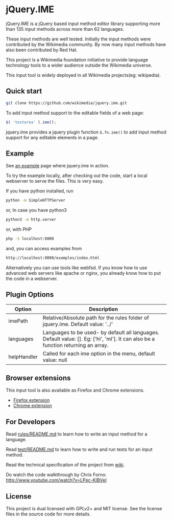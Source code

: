 jQuery.IME
==========

jQuery.IME is a jQuery based input method editor library supporting more than
135 input methods across more than 62 languages.

These input methods are well tested. Initially the input methods were
contributed by the Wikimedia community. By now many input methods have also
been contributed by Red Hat.

This project is a Wikimedia foundation initiative to provide language technology
tools to a wider audience outside the Wikimedia universe.

This input tool is widely deployed in all Wikimedia projects(eg: wikipedia).


Quick start
-----------

```bash
git clone https://github.com/wikimedia/jquery.ime.git
```

To add input method support to the editable fields of a web page:

```javascript
$( 'textarea' ).ime();
```

jquery.ime provides a jquery plugin function `$.fn.ime()` to add input method
support for any editable elements in a page.


Example
-------
See [an example](http://thottingal.in/projects/js/jquery.ime/examples/) page
where jquery.ime in action.

To try the example locally, after checking out the code, start a local webserver
to serve the files. This is very easy.

If you have python installed, run
```bash
python -m SimpleHTTPServer
```
or, In case you have python3
```bash
python3 -m http.server
```
or, with PHP
```bash
php -S localhost:8000
```
and, you can access examples from
```bash
http://localhost:8000/examples/index.html
```
Alternatively you can use tools like webfsd. If you know how to use advanced
web servers like apache or nginx, you already know how to put the code in a
webserver.

Plugin Options
--------------

| Option  | Description |
|---------|---------------------|
| imePath | Relative/Absolute path for the rules folder of jquery.ime. Default value: '../' |
| languages| Languages to be used- by default all languages. Default value:  []. Eg: ['hi', 'ml']. It can also be a function returning an array.|
| helpHandler| Called for each ime option in the menu, default value: null|

Browser extensions
------------------
This input tool is also available as Firefox and Chrome extensions.
* [Firefox extension](https://addons.mozilla.org/en-US/firefox/addon/wikimedia-input-tools/)
* [Chrome extension](https://chrome.google.com/webstore/detail/wikimedia-input-tools/fjnfifedbeeeibikgpggddmfbaeccaoh)

For Developers
--------------

Read [rules/README.md](https://github.com/wikimedia/jquery.ime/tree/master/rules)
to learn how to write an input method for a language.

Read [test/README.md](https://github.com/wikimedia/jquery.ime/tree/master/test)
to learn how to write and run tests for an input method.

Read the technical specification of the project from
[wiki](https://github.com/wikimedia/jquery.ime/wiki/Technical-Specification).

Do watch the code walkthrough by Chris Forno: http://www.youtube.com/watch?v=LPec-KIBVeI

License
-------
This project is dual licensed with GPLv2+ and MIT license. See the license
files in the source code for more details.
